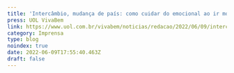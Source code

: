 ```yaml
---
title: 'Intercâmbio, mudança de país: como cuidar do emocional ao ir morar fora?'
press: UOL VivaBem
link: https://www.uol.com.br/vivabem/noticias/redacao/2022/06/09/intercambio-mudanca-de-pais-como-imigrar-sem-prejudicar-o-emocional.htm
category: Imprensa
type: blog
noindex: true
date: 2022-06-09T17:55:40.463Z
draft: false
---
```

